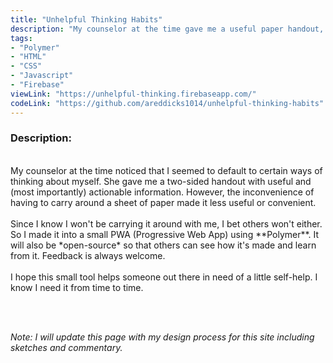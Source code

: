 ```yaml
---
title: "Unhelpful Thinking Habits"
description: "My counselor at the time gave me a useful paper handout, but who's going to carry that around? So I made a small web app for it."
tags:
- "Polymer"
- "HTML"
- "CSS"
- "Javascript"
- "Firebase"
viewLink: "https://unhelpful-thinking.firebaseapp.com/"
codeLink: "https://github.com/areddicks1014/unhelpful-thinking-habits"
---
```


### Description:
<br />
My counselor at the time noticed that I seemed to default to certain ways of thinking about myself. She gave me a two-sided handout with useful and (most importantly) actionable information. However, the inconvenience of having to carry around a sheet of paper made it less useful or convenient.
<br/><br/>
Since I know I won't be carrying it around with me, I bet others won't either. So I made it into a small PWA (Progressive Web App) using **Polymer**. It will also be *open-source* so that others can see how it's made and learn from it. Feedback is always welcome.
<br/><br/>
I hope this small tool helps someone out there in need of a little self-help. I know I need it from time to time.

<br><br>

*Note: I will update this page with my design process for this site including sketches and commentary.*